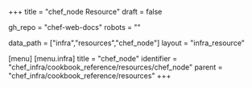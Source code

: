 +++
title = "chef_node Resource"
draft = false

gh_repo = "chef-web-docs"
robots = ""

data_path = ["infra","resources","chef_node"]
layout = "infra_resource"


[menu]
  [menu.infra]
    title = "chef_node"
    identifier = "chef_infra/cookbook_reference/resources/chef_node"
    parent = "chef_infra/cookbook_reference/resources"
+++

<!-- The contents of this page are automatically generated from the chef_node.yaml file in the data directory. -->
<!-- To suggest a change, edit the https://github.com/chef/chef/blob/master/lib/chef/resource/chef_node.rb file
      and submit a pull request to the https://github.com/chef/chef repository. -->
